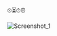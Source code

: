 ⏲⏳⏱⏰


![Screenshot_1](https://user-images.githubusercontent.com/118618011/235266183-a410ad1c-95cd-48e9-86a1-648caf438f75.png)
